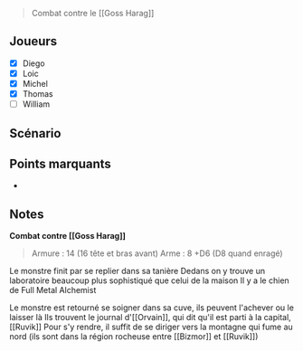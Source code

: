 > Combat contre le  [[Goss Harag]]

## Joueurs

- [x] Diego
- [x] Loic
- [x] Michel
- [x] Thomas
- [ ] William

## Scénario


## Points marquants

- 

## Notes

__Combat contre [[Goss Harag]]__
> Armure : 14 (16 tête et bras avant)
> Arme : 8 +D6 (D8 quand enragé)

Le monstre finit par se replier dans sa tanière
Dedans on y trouve un laboratoire beaucoup plus sophistiqué que celui de la maison
Il y a le chien de Full Metal Alchemist

Le monstre est retourné se soigner dans sa cuve, ils peuvent l'achever ou le laisser là
Ils trouvent le journal d'[[Orvain]], qui dit qu'il est parti à la capital, [[Ruvik]]
Pour s'y rendre, il suffit de se diriger vers la montagne qui fume au nord (ils sont dans la région rocheuse entre [[Bizmor]] et [[Ruvik]])
